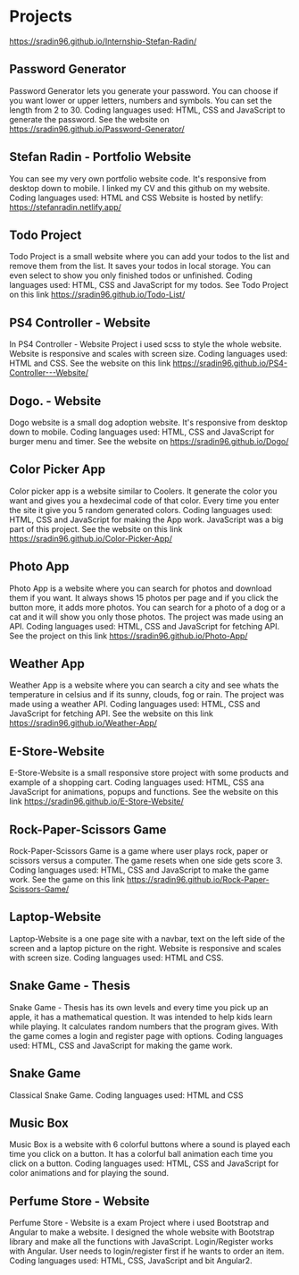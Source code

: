# Projects

https://sradin96.github.io/Internship-Stefan-Radin/

## Password Generator

Password Generator lets you generate your password. You can choose if you want lower or upper letters, numbers and symbols. You can set the length from 2 to 30. Coding languages used: HTML, CSS and JavaScript to generate the password.
See the website on https://sradin96.github.io/Password-Generator/

## Stefan Radin - Portfolio Website

You can see my very own portfolio website code. It's responsive from desktop down to mobile. I linked my CV and this github on my website. Coding languages used: HTML and CSS
Website is hosted by netlify: https://stefanradin.netlify.app/

## Todo Project

Todo Project is a small website where you can add your todos to the list and remove them from the list. It saves your todos in local storage. You can even select to show you only finished todos or unfinished.  Coding languages used: HTML, CSS and JavaScript for my todos.
See Todo Project on this link https://sradin96.github.io/Todo-List/

## PS4 Controller - Website

In PS4 Controller - Website Project i used scss to style the whole website. Website is responsive and scales with screen size. Coding languages used: HTML and CSS.
See the website on this link https://sradin96.github.io/PS4-Controller---Website/

## Dogo. - Website

Dogo website is a small dog adoption website. It's responsive from desktop down to mobile. Coding languages used: HTML, CSS and JavaScript for burger menu and timer.
See the website on https://sradin96.github.io/Dogo/

## Color Picker App

Color picker app is a website similar to Coolers. It generate the color you want and gives you a hexdecimal code of that color. Every time you enter the site it give you 5 random generated colors. Coding languages used: HTML, CSS and JavaScript for making the App work. JavaScript was a big part of this project.
See the website on this link https://sradin96.github.io/Color-Picker-App/

## Photo App

Photo App is a website where you can search for photos and download them if you want. It always shows 15 photos per page and if you click the button more, it adds more photos. You can search for a photo of a dog or a cat and it will show you only those photos. The project was made using an API.  Coding languages used: HTML, CSS and JavaScript for fetching API.
See the project on this link https://sradin96.github.io/Photo-App/

## Weather App

Weather App is a website where you can search a city and see whats the temperature in celsius and if its sunny, clouds, fog or rain. The project was made using a weather API.  Coding languages used: HTML, CSS and JavaScript for fetching API.
See the website on this link https://sradin96.github.io/Weather-App/

## E-Store-Website

E-Store-Website is a small responsive store project with some products and example of a shopping cart.  Coding languages used: HTML, CSS ana JavaScript for animations, popups and functions.
See the website on this link https://sradin96.github.io/E-Store-Website/

## Rock-Paper-Scissors Game

Rock-Paper-Scissors Game is a game where user plays rock, paper or scissors versus a computer. The game resets when one side gets score 3.  Coding languages used: HTML, CSS and JavaScript to make the game work.
See the game on this link https://sradin96.github.io/Rock-Paper-Scissors-Game/

## Laptop-Website

Laptop-Website is a one page site with a navbar, text on the left side of the screen and a laptop picture on the right. Website is responsive and scales with screen size.  Coding languages used: HTML and CSS.


## Snake Game - Thesis

Snake Game - Thesis has its own levels and every time you pick up an apple, it has a mathematical question. It was intended to help kids learn while playing. It calculates random numbers that the program gives. With the game comes a login and register page with options.  Coding languages used: HTML, CSS and JavaScript for making the game work.

## Snake Game

Classical Snake Game.  Coding languages used: HTML and CSS

## Music Box

Music Box is a website with 6 colorful buttons where a sound is played each time you click on a button. It has a colorful ball animation each time you click on a button. Coding languages used: HTML, CSS and JavaScript for color animations and for playing the sound.

## Perfume Store - Website

Perfume Store - Website is a exam Project where i used Bootstrap and Angular to make a website. I designed the whole website with Bootstrap library and make all the functions with JavaScript. Login/Register works with Angular. User needs to login/register first if he wants to order an item. Coding languages used: HTML, CSS, JavaScript and bit Angular2.

